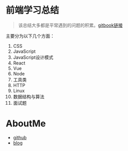 # 前端学习总结
> 该总结大多都是平常遇到的问题的积累。[gitbook链接](https://wangyaxing.gitbook.io/front-end-summary/)

主要分为以下几个方面：
1. CSS
2. JavaScript
3. JavaScript设计模式
4. React
5. Vue
6. Node
7. 工具类
8. HTTP
9. Linux
10. 数据结构与算法
11. 面试题

# AboutMe

- [github](https://github.com/funnycoderstar)
- [blog](https://wangyaxing.cn/)